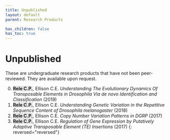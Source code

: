 ```yaml
---
title: Unpublished
layout: default
parent: Research Products

has_children: false
has_toc: true
---
```


# Unpublished

These are undergraduate research products that have not been peer-reviewed.
They are available upon request.

0. <span style="background-color: #70707030">**Rele C.P.**</span>, Ellison C.E. _Understanding The Evolutionary Dynamics Of Transposable Elements in Drosophila Via de novo Identification and Classification_ (2019)
0. <span style="background-color: #70707030">**Rele C.P.**</span>, Ellison C.E. _Understanding Genetic Variation in the Repetitive Sequence Content of Drosophila melanogaster_ (2018)
0. <span style="background-color: #70707030">**Rele C.P.**</span>, Ellison C.E. _Copy Number Variation Patterns in DGRP_ (2017)
0. <span style="background-color: #70707030">**Rele C.P.**</span>, Ellison C.E. _Regulation of Gene Expression by Putatively Adaptive Transposable Element (TE) Insertions_ (2017)
{: reversed="reversed"}
